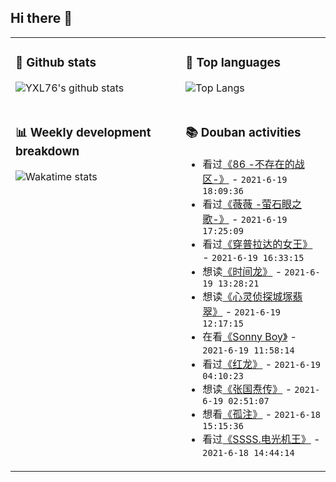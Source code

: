 ## Hi there 👋

<table>
<tr>
<td valign="top" width="54%">

### 🔭 Github stats

![YXL76's github stats](https://github-readme-stats.yxl76.vercel.app/api?username=YXL76&count_private=true&show_icons=true&include_all_commits=true&theme=prussian&line_height=28&disable_animations=true)

</td>

<td valign="top" width="46%">

### 🌱 Top languages

![Top Langs](https://github-readme-stats.yxl76.vercel.app/api/top-langs/?username=YXL76&layout=compact&theme=prussian&langs_count=8&hide=HTML,CSS,SCSS)

</td>
</tr>
<tr>
<td valign="top" width="54%">

### 📊 Weekly development breakdown

![Wakatime stats](https://github-readme-stats.yxl76.vercel.app/api/wakatime?username=YXL76&layout=compact&theme=prussian)


</td>
<td valign="top" width="46%">

### 📚 Douban activities

- 看过[《86 -不存在的战区-》](http://movie.douban.com/subject/33392923/) - `2021-6-19 18:09:36`
- 看过[《薇薇 -萤石眼之歌-》](http://movie.douban.com/subject/35332489/) - `2021-6-19 17:25:09`
- 看过[《穿普拉达的女王》](http://movie.douban.com/subject/1482072/) - `2021-6-19 16:33:15`
- 想读[《时间龙》](https://book.douban.com/subject/34982185/) - `2021-6-19 13:28:21`
- 想读[《心灵侦探城塚翡翠》](https://book.douban.com/subject/35296788/) - `2021-6-19 12:17:15`
- 在看[《Sonny Boy》](http://movie.douban.com/subject/35427522/) - `2021-6-19 11:58:14`
- 看过[《红龙》](http://movie.douban.com/subject/1305053/) - `2021-6-19 04:10:23`
- 想读[《张国焘传》](https://book.douban.com/subject/2233928/) - `2021-6-19 02:51:07`
- 想看[《孤注》](http://movie.douban.com/subject/34840375/) - `2021-6-18 15:15:36`
- 看过[《SSSS.电光机王》](http://movie.douban.com/subject/34915462/) - `2021-6-18 14:44:14`

</td>
</tr>
</table>

<!--
**YXL76/YXL76** is a ✨ _special_ ✨ repository because its `README.md` (this file) appears on your GitHub profile.

Here are some ideas to get you started:

- 🔭 I’m currently working on ...
- 🌱 I’m currently learning ...
- 👯 I’m looking to collaborate on ...
- 🤔 I’m looking for help with ...
- 💬 Ask me about ...
- 📫 How to reach me: ...
- 😄 Pronouns: ...
- ⚡ Fun fact: ...
-->
